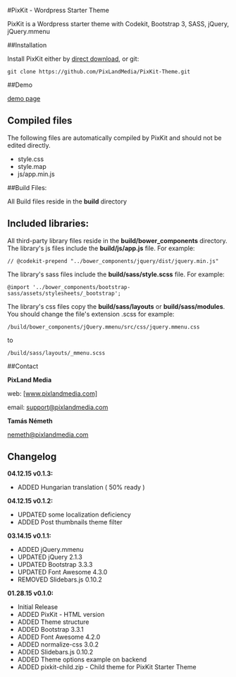 #PixKit - Wordpress Starter Theme

PixKit is a Wordpress starter theme with Codekit, Bootstrap 3, SASS, jQuery, jQuery.mmenu

##Installation

Install PixKit either by [direct download], or git: 

	git clone https://github.com/PixLandMedia/PixKit-Theme.git


##Demo

[demo page]


## Compiled files

The following files are automatically compiled by PixKit and should not be edited directly.
- style.css
- style.map
- js/app.min.js

##Build Files:

All Build files reside in the **build** directory

## Included libraries:

All third-party library files reside in the **build/bower_components** directory.
The library's js files include the **build/js/app.js** file. For example:

    // @codekit-prepend "../bower_components/jquery/dist/jquery.min.js"

The library's sass files include the **build/sass/style.scss** file. For example: 

    @import '../bower_components/bootstrap-sass/assets/stylesheets/_bootstrap';

The library's css files copy the **build/sass/layouts** or **build/sass/modules**. You should change the file's extension .scss for example: 

    /build/bower_components/jQuery.mmenu/src/css/jquery.mmenu.css

to

    /build/sass/layouts/_mmenu.scss



##Contact

**PixLand Media**

web: [www.pixlandmedia.com]

email: [support@pixlandmedia.com]


**Tamás Németh**

[nemeth@pixlandmedia.com]


## Changelog

**04.12.15 v0.1.3:**
- ADDED Hungarian translation ( 50% ready )


**04.12.15 v0.1.2:**
- UPDATED some localization deficiency
- ADDED Post thumbnails theme filter


**03.14.15 v0.1.1:**
- ADDED jQuery.mmenu 
- UPDATED jQuery 2.1.3
- UPDATED Bootstrap 3.3.3
- UPDATED Font Awesome 4.3.0
- REMOVED Slidebars.js 0.10.2 


**01.28.15 v0.1.0:**
- Initial Release
- ADDED PixKit - HTML version
- ADDED Theme structure
- ADDED Bootstrap 3.3.1
- ADDED Font Awesome 4.2.0
- ADDED normalize-css 3.0.2
- ADDED Slidebars.js 0.10.2 
- ADDED Theme options example on backend
- ADDED pixkit-child.zip - Child theme for PixKit Starter Theme


[www.pixlandmedia.com]: http://www.pixlandmedia.com
[support@pixlandmedia.com]: mailto:support@pixlandmedia.com
[nemeth@pixlandmedia.com]: mailto:nemeth@pixlandmedia.com
[direct download]: https://github.com/PixLandMedia/PixKit-Theme/archive/master.zip
[more info to Kit]: http://incident57.com/codekit/kit.php
[demo page]: http://kickoff.pixlandmedia.com/pixkit-theme/demo